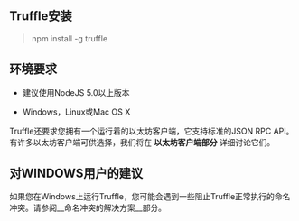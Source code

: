 ## Truffle安装

> npm install -g truffle

## 环境要求

* 建议使用NodeJS 5.0以上版本

* Windows，Linux或Mac OS X

Truffle还要求您拥有一个运行着的以太坊客户端，它支持标准的JSON RPC API。有许多以太坊客户端可供选择，我们将在 __以太坊客户端部分__ 详细讨论它们。

## 对WINDOWS用户的建议

如果您在Windows上运行Truffle，您可能会遇到一些阻止Truffle正常执行的命名冲突。请参阅__命名冲突的解决方案__部分。
